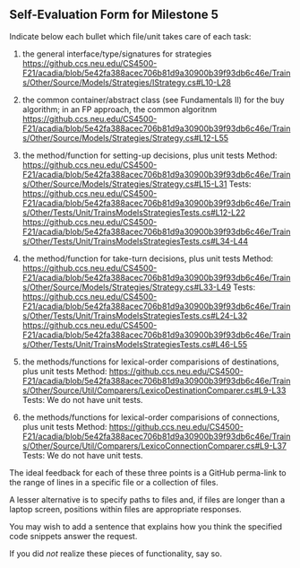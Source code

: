 ## Self-Evaluation Form for Milestone 5

Indicate below each bullet which file/unit takes care of each task:

1. the general interface/type/signatures for strategies
https://github.ccs.neu.edu/CS4500-F21/acadia/blob/5e42fa388acec706b81d9a30900b39f93db6c46e/Trains/Other/Source/Models/Strategies/IStrategy.cs#L10-L28


2. the common container/abstract class (see Fundamentals II)  for the buy algorithm; in an FP approach, the common algoritnm
https://github.ccs.neu.edu/CS4500-F21/acadia/blob/5e42fa388acec706b81d9a30900b39f93db6c46e/Trains/Other/Source/Models/Strategies/Strategy.cs#L12-L55


3. the method/function for setting-up decisions, plus unit tests 
Method: https://github.ccs.neu.edu/CS4500-F21/acadia/blob/5e42fa388acec706b81d9a30900b39f93db6c46e/Trains/Other/Source/Models/Strategies/Strategy.cs#L15-L31
Tests:
https://github.ccs.neu.edu/CS4500-F21/acadia/blob/5e42fa388acec706b81d9a30900b39f93db6c46e/Trains/Other/Tests/Unit/TrainsModelsStrategiesTests.cs#L12-L22
https://github.ccs.neu.edu/CS4500-F21/acadia/blob/5e42fa388acec706b81d9a30900b39f93db6c46e/Trains/Other/Tests/Unit/TrainsModelsStrategiesTests.cs#L34-L44


4. the method/function for take-turn decisions, plus unit tests 
Method: https://github.ccs.neu.edu/CS4500-F21/acadia/blob/5e42fa388acec706b81d9a30900b39f93db6c46e/Trains/Other/Source/Models/Strategies/Strategy.cs#L33-L49
Tests:
https://github.ccs.neu.edu/CS4500-F21/acadia/blob/5e42fa388acec706b81d9a30900b39f93db6c46e/Trains/Other/Tests/Unit/TrainsModelsStrategiesTests.cs#L24-L32
https://github.ccs.neu.edu/CS4500-F21/acadia/blob/5e42fa388acec706b81d9a30900b39f93db6c46e/Trains/Other/Tests/Unit/TrainsModelsStrategiesTests.cs#L46-L55


5. the methods/functions for lexical-order comparisions of destinations, plus unit tests
Method: https://github.ccs.neu.edu/CS4500-F21/acadia/blob/5e42fa388acec706b81d9a30900b39f93db6c46e/Trains/Other/Source/Util/Comparers/LexicoDestinationComparer.cs#L9-L33
Tests: We do not have unit tests.


6. the methods/functions for lexical-order comparisions of connections, plus unit tests 
Method: https://github.ccs.neu.edu/CS4500-F21/acadia/blob/5e42fa388acec706b81d9a30900b39f93db6c46e/Trains/Other/Source/Util/Comparers/LexicoConnectionComparer.cs#L9-L37
Tests: We do not have unit tests.



The ideal feedback for each of these three points is a GitHub
perma-link to the range of lines in a specific file or a collection of
files.

A lesser alternative is to specify paths to files and, if files are
longer than a laptop screen, positions within files are appropriate
responses.

You may wish to add a sentence that explains how you think the
specified code snippets answer the request.

If you did *not* realize these pieces of functionality, say so.
